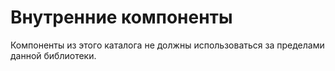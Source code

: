 # Внутренние компоненты

Компоненты из этого каталога не должны использоваться за пределами данной библиотеки.
